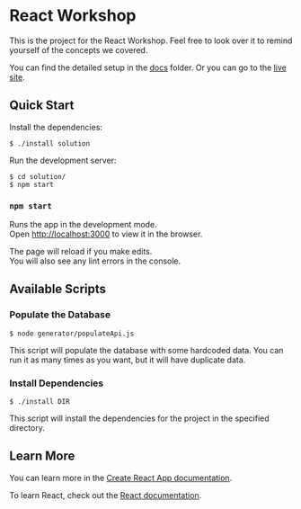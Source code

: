 # React Workshop

This is the project for the React Workshop. Feel free to look over it to remind yourself of the concepts we covered.

You can find the detailed setup in the [docs](./docs/README.md) folder. Or you can go to the [live site](https://voidtechmichigan.com/react-workshop/).

## Quick Start

Install the dependencies:

```console
$ ./install solution
```

Run the development server:

```console
$ cd solution/
$ npm start
```

### `npm start`

Runs the app in the development mode.\
Open [http://localhost:3000](http://localhost:3000) to view it in the browser.

The page will reload if you make edits.\
You will also see any lint errors in the console.

## Available Scripts

### Populate the Database

```console
$ node generator/populateApi.js
```

This script will populate the database with some hardcoded data. You can run it as many times as you want, but it will have duplicate data.

### Install Dependencies

```console
$ ./install DIR
```

This script will install the dependencies for the project in the specified directory.

## Learn More

You can learn more in the [Create React App documentation](https://facebook.github.io/create-react-app/docs/getting-started).

To learn React, check out the [React documentation](https://reactjs.org/).
